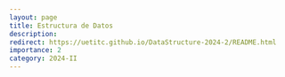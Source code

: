 ```yaml
---
layout: page
title: Estructura de Datos
description:
redirect: https://uetitc.github.io/DataStructure-2024-2/README.html
importance: 2
category: 2024-II
---
```

